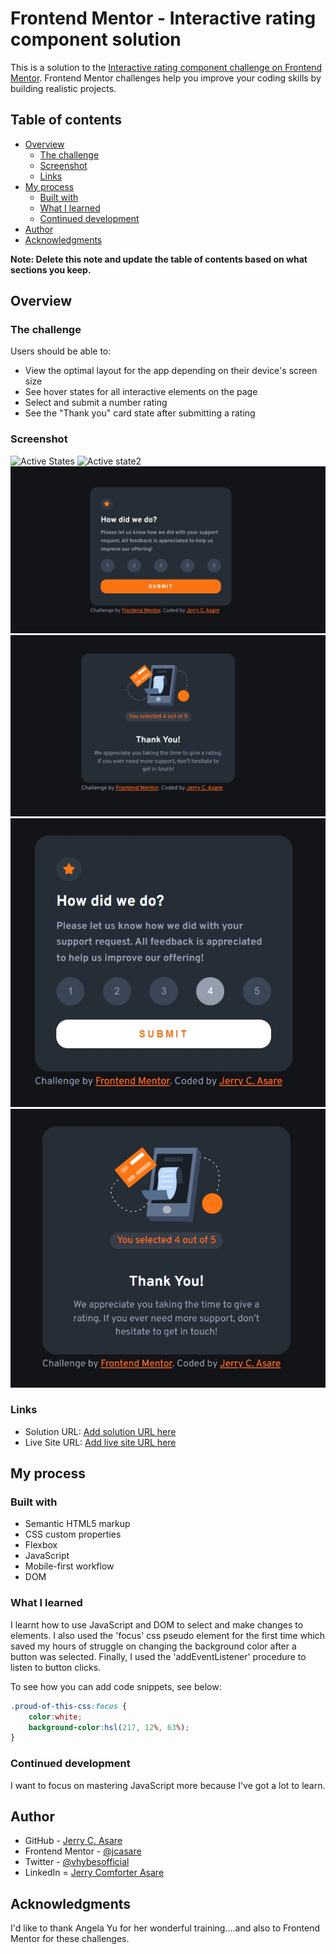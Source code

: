 # Frontend Mentor - Interactive rating component solution

This is a solution to the [Interactive rating component challenge on Frontend Mentor](https://www.frontendmentor.io/challenges/interactive-rating-component-koxpeBUmI). Frontend Mentor challenges help you improve your coding skills by building realistic projects.

## Table of contents

- [Overview](#overview)
  - [The challenge](#the-challenge)
  - [Screenshot](#screenshot)
  - [Links](#links)
- [My process](#my-process)
  - [Built with](#built-with)
  - [What I learned](#what-i-learned)
  - [Continued development](#continued-development)
- [Author](#author)
- [Acknowledgments](#acknowledgments)

**Note: Delete this note and update the table of contents based on what sections you keep.**

## Overview

### The challenge

Users should be able to:

- View the optimal layout for the app depending on their device's screen size
- See hover states for all interactive elements on the page
- Select and submit a number rating
- See the "Thank you" card state after submitting a rating

### Screenshot

![Active States](./design/active-and-hover-states.jpg)
![Active state2](./design/active-and-hover-states2.jpg)
![Desktop design](./design/desktop-design.jpg)
![Desktop Thank You Page](./design/desktop-thank-you-state.jpg)
![Mobile Design](./design/mobile-design.jpg)
![Mobile Thank You Page](./design/mobile-thank-you-state.jpg)


### Links

- Solution URL: [Add solution URL here](https://github.com/jcasare/FrontEndChallenges-interactive-rating-component)
- Live Site URL: [Add live site URL here](https://jcasare.github.io/FrontEndChallenges-interactive-rating-component/)

## My process

### Built with

- Semantic HTML5 markup
- CSS custom properties
- Flexbox
- JavaScript
- Mobile-first workflow
- DOM



### What I learned

I learnt how to use JavaScript and DOM to select and make changes to elements. I also used the 'focus' css pseudo element for the first time which saved my hours of struggle on changing the background color after a button was selected. Finally, I used the 'addEventListener' procedure to listen to button clicks.

To see how you can add code snippets, see below:

```css
.proud-of-this-css:focus {
    color:white;
    background-color:hsl(217, 12%, 63%);
}
```



### Continued development

I want to focus on mastering JavaScript more because I've got a lot to learn.



## Author

- GitHub - [Jerry C. Asare](https://www.github.com/jcasare)
- Frontend Mentor - [@jcasare](https://www.frontendmentor.io/profile/jcasare)
- Twitter - [@vhybesofficial](https://www.twitter.com/vhybesofficial)
- LinkedIn = [Jerry Comforter Asare](https://www.linkedin.com/in/jerry-asare-comforter-8b164b192/)


## Acknowledgments
I'd like to thank Angela Yu for her wonderful training....and also to Frontend Mentor for these challenges.
